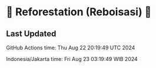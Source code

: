 
# 🌳 Reforestation (Reboisasi) 🌲

## Last Updated

GitHub Actions time: Thu Aug 22 20:19:49 UTC 2024

Indonesia/Jakarta time: Fri Aug 23 03:19:49 WIB 2024
